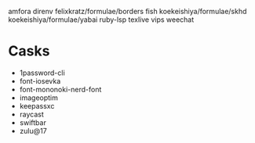 amfora
direnv
felixkratz/formulae/borders
fish
koekeishiya/formulae/skhd
koekeishiya/formulae/yabai
ruby-lsp
texlive
vips
weechat

# Casks

- 1password-cli
- font-iosevka
- font-mononoki-nerd-font
- imageoptim
- keepassxc
- raycast
- swiftbar
- zulu@17
